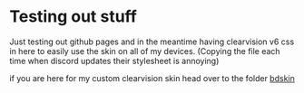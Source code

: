 # Testing out stuff

Just testing out github pages and in the meantime having clearvision v6 css in here to easily use the skin on all of my devices. 
(Copying the file each time when discord updates their stylesheet is annoying)

if you are here for my custom clearvision skin head over to the folder [bdskin](https://feedmes1eep.github.io/bdskin/)
